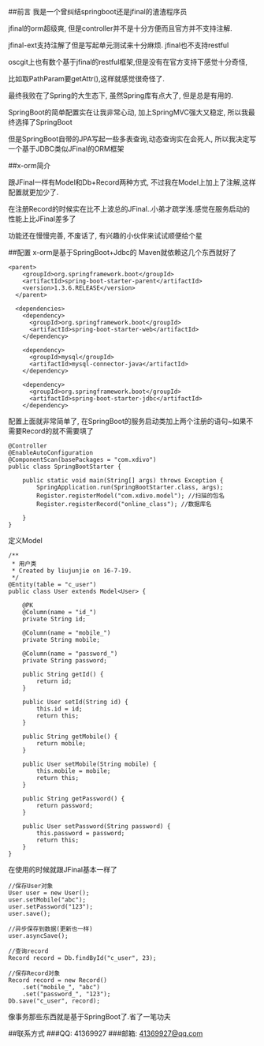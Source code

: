 ##前言
我是一个曾纠结springboot还是jfinal的渣渣程序员

jfinal的orm超级爽, 但是controller并不是十分方便而且官方并不支持注解.

jfinal-ext支持注解了但是写起单元测试来十分麻烦. jfinal也不支持restful

oscgit上也有数个基于jfinal的restful框架,但是没有在官方支持下感觉十分奇怪,

比如取PathParam要getAttr(),这样就感觉很奇怪了.

最终我败在了Spring的大生态下, 虽然Spring库有点大了, 但是总是有用的.

SpringBoot的简单配置实在让我非常心动, 加上SpringMVC强大又稳定, 所以我最终选择了SpringBoot

但是SpringBoot自带的JPA写起一些多表查询,动态查询实在会死人, 所以我决定写一个基于JDBC类似JFinal的ORM框架

##x-orm简介

跟JFinal一样有Model和Db+Record两种方式, 不过我在Model上加上了注解,这样配置就更加少了.

在注册Record的时候实在比不上波总的JFinal..小弟才疏学浅.感觉在服务启动的性能上比JFinal差多了

功能还在慢慢完善, 不废话了, 有兴趣的小伙伴来试试顺便给个星

##配置
x-orm是基于SpringBoot+Jdbc的 Maven就依赖这几个东西就好了
```
<parent>
    <groupId>org.springframework.boot</groupId>
    <artifactId>spring-boot-starter-parent</artifactId>
    <version>1.3.6.RELEASE</version>
  </parent>

  <dependencies>
    <dependency>
      <groupId>org.springframework.boot</groupId>
      <artifactId>spring-boot-starter-web</artifactId>
    </dependency>

    <dependency>
      <groupId>mysql</groupId>
      <artifactId>mysql-connector-java</artifactId>
    </dependency>

    <dependency>
      <groupId>org.springframework.boot</groupId>
      <artifactId>spring-boot-starter-jdbc</artifactId>
    </dependency>
```



配置上面就非常简单了, 在SpringBoot的服务启动类加上两个注册的语句~如果不需要Record的就不需要填了

```
@Controller
@EnableAutoConfiguration
@ComponentScan(basePackages = "com.xdivo")
public class SpringBootStarter {

    public static void main(String[] args) throws Exception {
        SpringApplication.run(SpringBootStarter.class, args);
        Register.registerModel("com.xdivo.model"); //扫描的包名
        Register.registerRecord("online_class"); //数据库名

    }
}

```

定义Model
```
/**
 * 用户类
 * Created by liujunjie on 16-7-19.
 */
@Entity(table = "c_user")
public class User extends Model<User> {

    @PK
    @Column(name = "id_")
    private String id;

    @Column(name = "mobile_")
    private String mobile;

    @Column(name = "password_")
    private String password;

    public String getId() {
        return id;
    }

    public User setId(String id) {
        this.id = id;
        return this;
    }

    public String getMobile() {
        return mobile;
    }

    public User setMobile(String mobile) {
        this.mobile = mobile;
        return this;
    }

    public String getPassword() {
        return password;
    }

    public User setPassword(String password) {
        this.password = password;
        return this;
    }
}
```

在使用的时候就跟JFinal基本一样了
```
//保存User对象
User user = new User();
user.setMobile("abc");
user.setPassword("123");
user.save();

//异步保存到数据(更新也一样)
user.asyncSave();

//查询record
Record record = Db.findById("c_user", 23);

//保存Record对象
Record record = new Record()
    .set("mobile_", "abc")
    .set("password_", "123");
Db.save("c_user", record);
```

像事务那些东西就是基于SpringBoot了.省了一笔功夫



##联系方式
###QQ: 41369927
###邮箱: 41369927@qq.com
